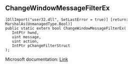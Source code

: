 ## ChangeWindowMessageFilterEx

```
[DllImport("user32.dll", SetLastError = true)] [return: MarshalAs(UnmanagedType.Bool)]
public static extern bool ChangeWindowMessageFilterEx(
   IntPtr hwnd,
   uint message,
   uint action,
   IntPtr pChangeFilterStruct
);
```

Microsoft documentation: [Link](https://docs.microsoft.com/en-us/windows/win32/api/winuser/nf-winuser-changewindowmessagefilterex)

